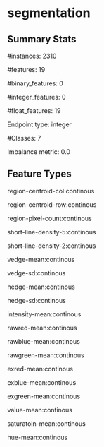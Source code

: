 # segmentation

## Summary Stats

#instances: 2310

#features: 19

  #binary_features: 0

  #integer_features: 0

  #float_features: 19

Endpoint type: integer

#Classes: 7

Imbalance metric: 0.0

## Feature Types

 region-centroid-col:continous

region-centroid-row:continous

region-pixel-count:continous

short-line-density-5:continous

short-line-density-2:continous

vedge-mean:continous

vedge-sd:continous

hedge-mean:continous

hedge-sd:continous

intensity-mean:continous

rawred-mean:continous

rawblue-mean:continous

rawgreen-mean:continous

exred-mean:continous

exblue-mean:continous

exgreen-mean:continous

value-mean:continous

saturatoin-mean:continous

hue-mean:continous


